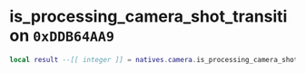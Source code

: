 # is_processing_camera_shot_transition `0xDDB64AA9`

```lua
local result --[[ integer ]] = natives.camera.is_processing_camera_shot_transition(_unk0 --[[ integer ]])
```